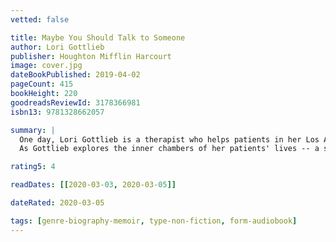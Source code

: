 ```yaml
---
vetted: false

title: Maybe You Should Talk to Someone
author: Lori Gottlieb
publisher: Houghton Mifflin Harcourt
image: cover.jpg
dateBookPublished: 2019-04-02
pageCount: 415
bookHeight: 220
goodreadsReviewId: 3178366981
isbn13: 9781328662057

summary: |
  One day, Lori Gottlieb is a therapist who helps patients in her Los Angeles practice. The next, a crisis causes her world to come crashing down. Enter Wendell, the quirky but seasoned therapist in whose office she suddenly lands. With his balding head, cardigan, and khakis, he seems to have come straight from Therapist Central Casting. Yet he will turn out to be anything but.
  As Gottlieb explores the inner chambers of her patients' lives -- a self-absorbed Hollywood producer, a young newlywed diagnosed with a terminal illness, a senior citizen threatening to end her life on her birthday if nothing gets better, and a twenty-something who can't stop hooking up with the wrong guys -- she finds that the questions they are struggling with are the very ones she is now bringing to Wendell.

rating5: 4

readDates: [[2020-03-03, 2020-03-05]]

dateRated: 2020-03-05

tags: [genre-biography-memoir, type-non-fiction, form-audiobook]
---
```

